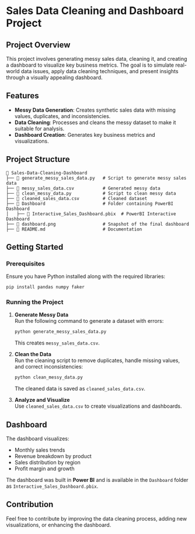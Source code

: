 # Sales Data Cleaning and Dashboard Project

## Project Overview
This project involves generating messy sales data, cleaning it, and creating a dashboard to visualize key business metrics. The goal is to simulate real-world data issues, apply data cleaning techniques, and present insights through a visually appealing dashboard.

## Features
- **Messy Data Generation**: Creates synthetic sales data with missing values, duplicates, and inconsistencies.
- **Data Cleaning**: Processes and cleans the messy dataset to make it suitable for analysis.
- **Dashboard Creation**: Generates key business metrics and visualizations.

## Project Structure
```
📂 Sales-Data-Cleaning-Dashboard
├── 📄 generate_messy_sales_data.py   # Script to generate messy sales data
├── 📄 messy_sales_data.csv           # Generated messy data
├── 📄 clean_messy_data.py            # Script to clean messy data
├── 📄 cleaned_sales_data.csv         # Cleaned dataset
├── 📂 Dashboard                      # Folder containing PowerBI Dashboard
│   ├── 📄 Interactive_Sales_Dashboard.pbix  # PowerBI Interactive Dashboard
├── 📄 dashboard.png                  # Snapshot of the final dashboard
├── 📄 README.md                      # Documentation
```

## Getting Started

### Prerequisites
Ensure you have Python installed along with the required libraries:
```bash
pip install pandas numpy faker
```

### Running the Project

1. **Generate Messy Data**  
   Run the following command to generate a dataset with errors:
   ```bash
   python generate_messy_sales_data.py
   ```
   This creates `messy_sales_data.csv`.

2. **Clean the Data**  
   Run the cleaning script to remove duplicates, handle missing values, and correct inconsistencies:
   ```bash
   python clean_messy_data.py
   ```
   The cleaned data is saved as `cleaned_sales_data.csv`.

3. **Analyze and Visualize**  
   Use `cleaned_sales_data.csv` to create visualizations and dashboards.

## Dashboard
The dashboard visualizes:
- Monthly sales trends
- Revenue breakdown by product
- Sales distribution by region
- Profit margin and growth

The dashboard was built in **Power BI** and is available in the `Dashboard` folder as `Interactive_Sales_Dashboard.pbix`.

## Contribution
Feel free to contribute by improving the data cleaning process, adding new visualizations, or enhancing the dashboard.
